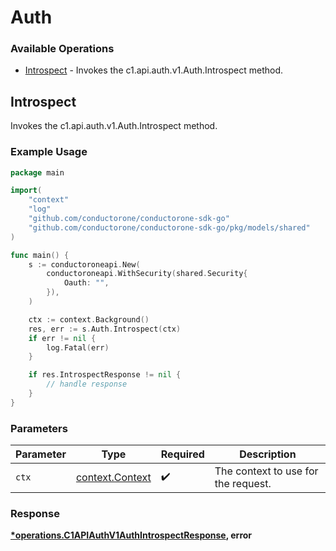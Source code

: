 # Auth

### Available Operations

* [Introspect](#introspect) - Invokes the c1.api.auth.v1.Auth.Introspect method.

## Introspect

Invokes the c1.api.auth.v1.Auth.Introspect method.

### Example Usage

```go
package main

import(
	"context"
	"log"
	"github.com/conductorone/conductorone-sdk-go"
	"github.com/conductorone/conductorone-sdk-go/pkg/models/shared"
)

func main() {
    s := conductoroneapi.New(
        conductoroneapi.WithSecurity(shared.Security{
            Oauth: "",
        }),
    )

    ctx := context.Background()
    res, err := s.Auth.Introspect(ctx)
    if err != nil {
        log.Fatal(err)
    }

    if res.IntrospectResponse != nil {
        // handle response
    }
}
```

### Parameters

| Parameter                                             | Type                                                  | Required                                              | Description                                           |
| ----------------------------------------------------- | ----------------------------------------------------- | ----------------------------------------------------- | ----------------------------------------------------- |
| `ctx`                                                 | [context.Context](https://pkg.go.dev/context#Context) | :heavy_check_mark:                                    | The context to use for the request.                   |


### Response

**[*operations.C1APIAuthV1AuthIntrospectResponse](../../models/operations/c1apiauthv1authintrospectresponse.md), error**

